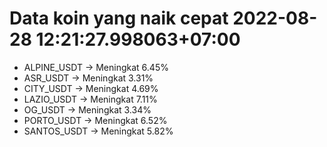 # Data koin yang naik cepat 2022-08-28 12:21:27.998063+07:00

* ALPINE_USDT -> Meningkat 6.45%
* ASR_USDT -> Meningkat 3.31%
* CITY_USDT -> Meningkat 4.69%
* LAZIO_USDT -> Meningkat 7.11%
* OG_USDT -> Meningkat 3.34%
* PORTO_USDT -> Meningkat 6.52%
* SANTOS_USDT -> Meningkat 5.82%
